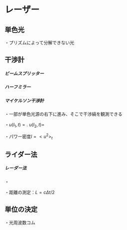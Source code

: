 # レーザー


## 単色光

・プリズムによって分解できない光

## 干渉計

##### ビームスプリッター

##### ハーフミラー

##### マイケルソン干渉計

・一部が単色光源の右下に進み、そこで干渉縞を観測できる

・$u(l_1,t)=.\ u(l_2,t)=$

・パワー密度$I=<u^2>_t$

## ライダー法

##### レーダー法

・

・距離の測定：$L=c\Delta t/2$

## 単位の決定

・光周波数コム